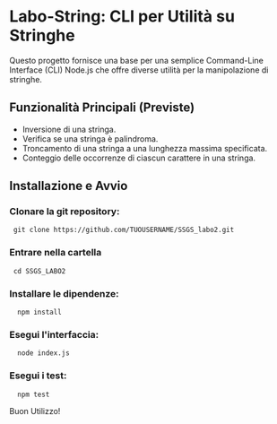 # Labo-String: CLI per Utilità su Stringhe

Questo progetto fornisce una base per una semplice Command-Line Interface (CLI) Node.js che offre diverse utilità per la manipolazione di stringhe.

## Funzionalità Principali (Previste)

* Inversione di una stringa.
* Verifica se una stringa è palindroma.
* Troncamento di una stringa a una lunghezza massima specificata.
* Conteggio delle occorrenze di ciascun carattere in una stringa. 

## Installazione e Avvio

### Clonare la git repository:  
 ```
  git clone https://github.com/TUOUSERNAME/SSGS_labo2.git
 ```

### Entrare nella cartella 
 ```
  cd SSGS_LABO2
 ```

### Installare le dipendenze: 
 ```
   npm install
 ```

### Esegui l'interfaccia: 
```
  node index.js
```

### Esegui i test: 
```
  npm test
```

Buon Utilizzo! 
